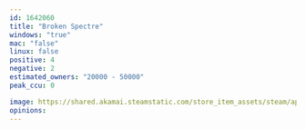 ```yaml
---
id: 1642060
title: "Broken Spectre"
windows: "true"
mac: "false"
linux: false
positive: 4
negative: 2
estimated_owners: "20000 - 50000"
peak_ccu: 0

image: https://shared.akamai.steamstatic.com/store_item_assets/steam/apps/1642060/header.jpg?t=1730228401
opinions:
---
```

